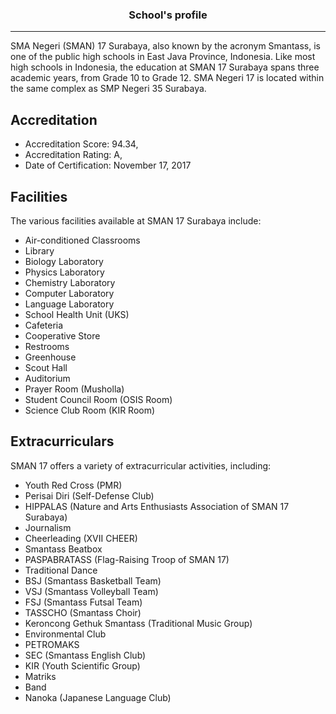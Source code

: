 ### <div align="center">School's profile</div>
___

SMA Negeri (SMAN) 17 Surabaya, also known by the acronym Smantass, is one of the public high schools in East Java Province, Indonesia. Like most high schools in Indonesia, the education at SMAN 17 Surabaya spans three academic years, from Grade 10 to Grade 12. SMA Negeri 17 is located within the same complex as SMP Negeri 35 Surabaya.

## Accreditation
- Accreditation Score: 94.34,
- Accreditation Rating: A,
- Date of Certification: November 17, 2017 

## Facilities
The various facilities available at SMAN 17 Surabaya include:
- Air-conditioned Classrooms
- Library
- Biology Laboratory
- Physics Laboratory
- Chemistry Laboratory
- Computer Laboratory
- Language Laboratory
- School Health Unit (UKS)
- Cafeteria
- Cooperative Store
- Restrooms
- Greenhouse
- Scout Hall
- Auditorium
- Prayer Room (Musholla)
- Student Council Room (OSIS Room)
- Science Club Room (KIR Room)

## Extracurriculars
SMAN 17 offers a variety of extracurricular activities, including:
- Youth Red Cross (PMR)
- Perisai Diri (Self-Defense Club)
- HIPPALAS (Nature and Arts Enthusiasts Association of SMAN 17 Surabaya)
- Journalism
- Cheerleading (XVII CHEER)
- Smantass Beatbox
- PASPABRATASS (Flag-Raising Troop of SMAN 17)
- Traditional Dance
- BSJ (Smantass Basketball Team)
- VSJ (Smantass Volleyball Team)
- FSJ (Smantass Futsal Team)
- TASSCHO (Smantass Choir)
- Keroncong Gethuk Smantass (Traditional Music Group)
- Environmental Club
- PETROMAKS
- SEC (Smantass English Club)
- KIR (Youth Scientific Group)
- Matriks
- Band
- Nanoka (Japanese Language Club)